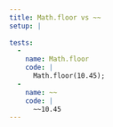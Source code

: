 ```yaml
---
title: Math.floor vs ~~
setup: |
  
tests:
  -
    name: Math.floor
    code: |
      Math.floor(10.45);
  -
    name: ~~
    code: |
      ~~10.45
---
```


